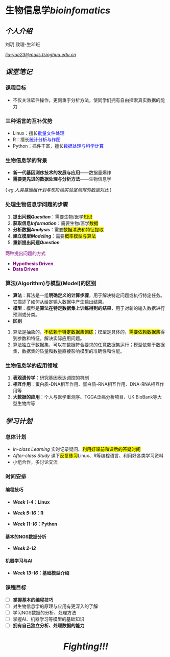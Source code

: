 # 生物信息学*bioinfomatics*
## *个人介绍*
刘玥  致理-生31班

*liu-yue23@mails.tsinghua.edu.cn*
## *课堂笔记*
### 课程目标
- 不仅关注软件操作，更侧重于分析方法，使同学们拥有自由探索真实数据的能力

### 三种语言的互补优势
- Linux：擅长<span style="color:blue;">批量文件处理
- R：擅长<span style="color:blue;">统计分析与作图
- Python：插件丰富，擅长<span style="color:blue;">数据处理与科学计算

### 生物信息学的背景
- **新一代基因测序技术的发展与应用**——数据量爆炸
- **需要更先进的数据处理与分析方法**——生物信息学

 ( *eg.人类基因组计划与现阶段实验室测得的数据对比*  )

### 处理生物信息学问题的步骤

1. **提出问题*Question***：需要生物/医学<mark>知识
2. **获取信息*Information***：需要生物/医学<mark>数据
3. **分析数据*Analysis***：需要<mark>数据清洗和特征提取
4. **建立模型*Modeling***：需要<mark>概率模型与算法
5. **重新提出问题*Question***

<span style="color:purple;">两种提出问题的方式
- <span style="color:purple;">**Hypothesis Driven**
- <span style="color:purple;">**Data Driven**
### 算法(Algorithm)与模型(Model)的区别
- **算法**：算法是一组**明确定义的计算步骤**，用于解决特定问题或执行特定任务。它描述了如何从给定输入数据中产生输出结果。
- **模型**：模型是**算法在特定数据集上训练得到的结果**，用于对新的输入数据进行预测或分类。
- **区别**
1. 算法是抽象的，<mark>不依赖于特定数据集训练</mark>；模型是具体的，<mark>需要依赖数据集</mark>得到参数和特征，解决实际应用问题。
2. 算法独立于数据集，可以在数据符合要求的任意数据集运行；模型依赖于数据集，数据集的质量和数量直接影响模型的准确性和性能。

### 生物信息学的应用领域
1. **表观遗传学**：研究基因表达调控的机制
2. **相互作用**：蛋白质-DNA相互作用、蛋白质-RNA相互作用、DNA-RNA相互作用等
3. **大数据的应用**：个人与医学重测序、TGGA泛癌分析项目、UK BioBank等大型生物库等

## *学习计划*

### 总体计划
- *In-class Learning* 实时记录疑问、<mark>利用好课前和课后的答疑时间
- *After-class Study* 课下<mark>反复练习</mark>Linux、R等编程语言、利用好各类学习资料
- 小组合作，多讨论交流

### 时间安排

#### 编程技巧

- ***Week 1-4*：Linux**

- ***Week 5-16*：R**

- ***Week 11-16*：Python**
#### 基本的NGS数据分析

- ***Week 2-12***
#### 机器学习与AI

- ***Week 13-16*：基础模型介绍**
### 课程目标
- [ ] **掌握基本的编程技巧**
- [ ] 对生物信息学的原理与应用有更深入的了解
- [ ] 学习NGS数据的分析、处理方法
- [ ] 掌握AI、机器学习等模型的基础知识
- [ ] **拥有自己独立分析、处理数据的能力**

#  <p style="text-align:center;"> *Fighting!!!*